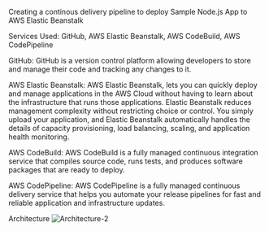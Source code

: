 Creating a continous delivery pipeline to deploy Sample Node.js App to AWS Elastic Beanstalk

Services Used:
GitHub, AWS Elastic Beanstalk, AWS CodeBuild, AWS CodePipeline 

GitHub: GitHub is a version control platform allowing developers to store and manage their code and tracking any changes to it.

AWS Elastic Beanstalk: AWS Elastic Beanstalk, lets you can quickly deploy and manage applications in the AWS Cloud without having to learn about the infrastructure that runs those applications. Elastic Beanstalk reduces management complexity without restricting choice or control. You simply upload your application, and Elastic Beanstalk automatically handles the details of capacity provisioning, load balancing, scaling, and application health monitoring.

AWS CodeBuild: AWS CodeBuild is a fully managed continuous integration service that compiles source code, runs tests, and produces software packages that are ready to deploy.

AWS CodePipeline: AWS CodePipeline is a fully managed continuous delivery service that helps you automate your release pipelines for fast and reliable application and infrastructure updates.

Architecture
![Architecture-2](https://user-images.githubusercontent.com/128709137/233804655-48dac75a-57e0-4d97-a0ad-bf2f8448c3f9.PNG)


